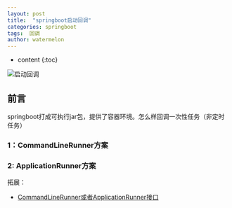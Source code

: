 ```yaml
---
layout: post
title:  "springboot启动回调"
categories: springboot
tags:  回调
author: watermelon
---
```

* content
{:toc}

![启动回调](https://wx3.sinaimg.cn/mw1024/005xB1vLly1fyja583uxrj30k00b9mzm.jpg)
## 前言
springboot打成可执行jar包，提供了容器环境。怎么样回调一次性任务（非定时任务）






### 1：CommandLineRunner方案


### 2: ApplicationRunner方案


拓展：
* [CommandLineRunner或者ApplicationRunner接口](https://www.jianshu.com/p/5d4ffe267596)  



